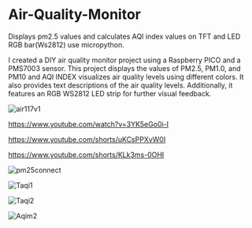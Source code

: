 # Air-Quality-Monitor

Displays pm2.5 values and calculates AQI index values on TFT and LED RGB bar(Ws2812) use micropython.

I created a DIY air quality monitor project using a Raspberry PICO and a PMS7003 sensor. This project displays the values of PM2.5, PM1.0, and PM10 and AQI INDEX visualizes air quality levels using different colors. It also provides text descriptions of the air quality levels. Additionally, it features an RGB WS2812 LED strip for further visual feedback.

![air117v1](https://github.com/YakrooThai/Air-Quality-Monitor/assets/56666070/5ed2a496-ab94-4813-a005-bceddd4e68ed)

https://www.youtube.com/watch?v=3YK5eGo0i-I

https://www.youtube.com/shorts/uKCsPPXvW0I

https://www.youtube.com/shorts/KLk3ms-0OHI

![pm25connect](https://github.com/YakrooThai/Air-Quality-Monitor/assets/56666070/9c08095e-e9bc-4fe3-b580-ea7bd3dc4e42)



![Taqi1](https://github.com/YakrooThai/Air-Quality-Monitor/assets/56666070/e4b70655-a3b9-48de-ba62-2d112c2684e3)

![Taqi2](https://github.com/YakrooThai/Air-Quality-Monitor/assets/56666070/8de6ad2f-195c-4c0b-a26f-4116cf0cda17)


![Aqim2](https://github.com/YakrooThai/Air-Quality-Monitor/assets/56666070/ca4804ef-f5ef-4a4b-90d4-47a0f486114c)

